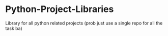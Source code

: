 # Python-Project-Libraries
Library for all python related projects (prob just use a single repo for all the task ba)
